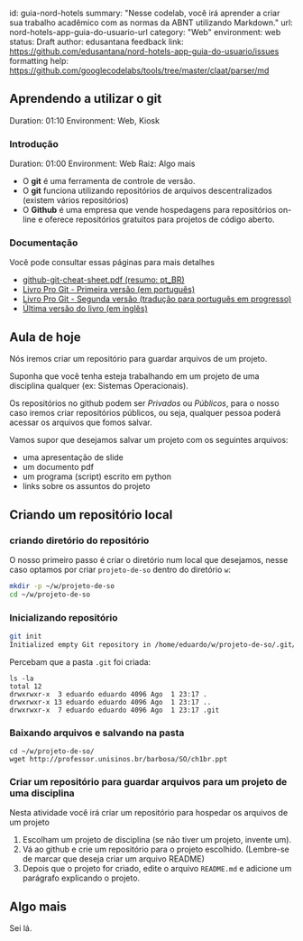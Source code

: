 id: guia-nord-hotels
summary: "Nesse codelab, você irá aprender a criar sua trabalho acadêmico com as normas da ABNT utilizando Markdown."
url: nord-hotels-app-guia-do-usuario-url
category: "Web"
environment: web
status: Draft
author: edusantana
feedback link: https://github.com/edusantana/nord-hotels-app-guia-do-usuario/issues
formatting help: https://github.com/googlecodelabs/tools/tree/master/claat/parser/md

## Aprendendo a utilizar o git

Duration: 01:10
Environment: Web, Kiosk

### Introdução

Duration: 01:00
Environment: Web
Raiz: Algo mais


- O **git** é uma ferramenta de controle de versão.
- O **git** funciona utilizando repositórios de arquivos descentralizados (existem vários repositórios)
- O **Github** é uma empresa que vende hospedagens para repositórios on-line e oferece repositórios gratuitos para projetos de código aberto.

### Documentação

Você pode consultar essas páginas para mais detalhes

- [github-git-cheat-sheet.pdf (resumo: pt_BR)](https://github.github.com/training-kit/downloads/pt_BR/github-git-cheat-sheet.pdf)
- [Livro Pro Git - Primeira versão (em português)](https://git-scm.com/book/pt-br/v1)
- [Livro Pro Git - Segunda versão (tradução para português em progresso)](https://git-scm.com/book/pt-br/v2)
- [Última versão do livro (em inglês)](https://git-scm.com/book/en)



## Aula de hoje

Nós iremos criar um repositório para guardar arquivos de um projeto.

Suponha que você tenha esteja trabalhando em um projeto de uma disciplina qualquer (ex: Sistemas Operacionais).

Os repositórios no github podem ser *Privados* ou *Públicos*, para o nosso caso iremos criar repositórios públicos, ou seja, qualquer pessoa poderá acessar os arquivos que fomos salvar.

Vamos supor que desejamos salvar um projeto com os seguintes arquivos:

- uma apresentação de slide
- um documento pdf
- um programa (script) escrito em python
- links sobre os assuntos do projeto

## Criando um repositório local

### criando diretório do repositório

O nosso primeiro passo é criar o diretório num local que desejamos, nesse caso optamos por criar `projeto-de-so` dentro do diretório `w`:

```bash
mkdir -p ~/w/projeto-de-so
cd ~/w/projeto-de-so
```

### Inicializando repositório

```bash
git init
Initialized empty Git repository in /home/eduardo/w/projeto-de-so/.git/
```

Percebam que a pasta `.git` foi criada:

```
ls -la
total 12
drwxrwxr-x  3 eduardo eduardo 4096 Ago  1 23:17 .
drwxrwxr-x 13 eduardo eduardo 4096 Ago  1 23:17 ..
drwxrwxr-x  7 eduardo eduardo 4096 Ago  1 23:17 .git
```

### Baixando arquivos e salvando na pasta

```w/
cd ~/w/projeto-de-so/
wget http://professor.unisinos.br/barbosa/SO/ch1br.ppt
```

### Criar um repositório para guardar arquivos para um projeto de uma disciplina

Nesta atividade você irá criar um repositório para hospedar os arquivos de um projeto

1. Escolham um projeto de disciplina (se não tiver um projeto, invente um).
2. Vá ao github e crie um repositório para o projeto escolhido. (Lembre-se de marcar que deseja criar um arquivo README)
3. Depois que o projeto for criado, edite o arquivo `README.md` e adicione um parágrafo explicando o projeto.

## Algo mais

Sei lá.
